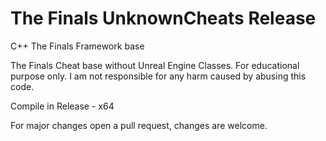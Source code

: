 # The Finals UnknownCheats Release
C++ The Finals Framework base

The Finals Cheat base without Unreal Engine Classes.
For educational purpose only.
I am not responsible for any harm caused by abusing this code.

Compile in Release - x64

For major changes open a pull request, changes are welcome.
